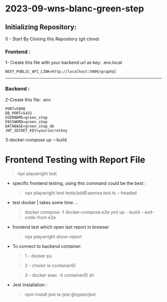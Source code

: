 # 2023-09-wns-blanc-green-step

## Initializing Repository:

0 - Start By Cloning this Repository (git clone)

### Frontend :

1- Create this file with your backend url as key:
.env.local

```
NEXT_PUBLIC_API_LINK=http://localhost:5000/graphql
```

---

### Backend :

2-Create this file:
.env

```
PORT=5000
DB_PORT=5432
USERNAME=green_step
PASSWORD=green_step
DATABASE=green_step_db
JWT_SECRET_KEY=yoursecretkey
```

3-docker-compose up --build

# Frontend Testing with Report File

> npx playwright test

- specific frontend testing, using this command could be the best :

  > npx playwright test tests/addExpense.test.ts --headed

- test docker | takes some time ...

  > docker compose -f docker-compose.e2e.yml up --build --exit-code-from e2e

- frontend test which open last report in browser

  > npx playwright show-report

- To connect to backend container:

  > 1 - docker ps

  > 2 - choisir le containerID

  > 3 - docker exec -it containerID sh

- Jest Installation :
  > npm install jest ts-jest @types/jest